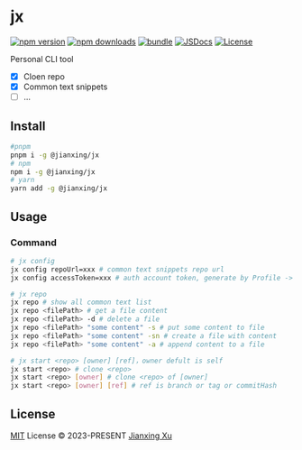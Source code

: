# jx

[![npm version][npm-version-src]][npm-version-href]
[![npm downloads][npm-downloads-src]][npm-downloads-href]
[![bundle][bundle-src]][bundle-href]
[![JSDocs][jsdocs-src]][jsdocs-href]
[![License][license-src]][license-href]

Personal CLI tool

- [x] Cloen repo
- [x] Common text snippets
- [ ] ...

## Install

```bash
#pnpm
pnpm i -g @jianxing/jx
# npm
npm i -g @jianxing/jx
# yarn
yarn add -g @jianxing/jx
```

##  Usage

### Command

```bash
# jx config
jx config repoUrl=xxx # common text snippets repo url
jx config accessToken=xxx # auth account token, generate by Profile -> Settings -> Developer settings -> Personal access tokens -> Tokens(classic) or Fine-grained tokens

# jx repo
jx repo # show all common text list
jx repo <filePath> # get a file content
jx repo <filePath> -d # delete a file
jx repo <filePath> "some content" -s # put some content to file
jx repo <filePath> "some content" -sn # create a file with content
jx repo <filePath> "some content" -a # append content to a file

# jx start <repo> [owner] [ref]，owner defult is self
jx start <repo> # clone <repo>
jx start <repo> [owner] # clone <repo> of [owner]
jx start <repo> [owner] [ref] # ref is branch or tag or commitHash

```

## License

[MIT](./LICENSE) License © 2023-PRESENT [Jianxing Xu](https://github.com/jianxing-xu)

<!-- Badges -->

[npm-version-src]: https://img.shields.io/npm/v/jx?style=flat&colorA=080f12&colorB=1fa669
[npm-version-href]: https://npmjs.com/package/jx
[npm-downloads-src]: https://img.shields.io/npm/dm/jx?style=flat&colorA=080f12&colorB=1fa669
[npm-downloads-href]: https://npmjs.com/package/jx
[bundle-src]: https://img.shields.io/bundlephobia/minzip/jx?style=flat&colorA=080f12&colorB=1fa669&label=minzip
[bundle-href]: https://bundlephobia.com/result?p=jx
[license-src]: https://img.shields.io/github/license/jianxing-xu/jx.svg?style=flat&colorA=080f12&colorB=1fa669
[license-href]: https://github.com/jianxing-xu/jx/blob/main/LICENSE
[jsdocs-src]: https://img.shields.io/badge/jsdocs-reference-080f12?style=flat&colorA=080f12&colorB=1fa669
[jsdocs-href]: https://www.jsdocs.io/package/jx

